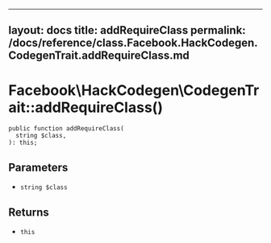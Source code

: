 
***

layout: docs
title: addRequireClass
permalink: /docs/reference/class.Facebook.HackCodegen.CodegenTrait.addRequireClass.md
---







# Facebook\\HackCodegen\\CodegenTrait::addRequireClass()




``` Hack
public function addRequireClass(
  string $class,
): this;
```




## Parameters




- ` string $class `




## Returns




+ ` this `